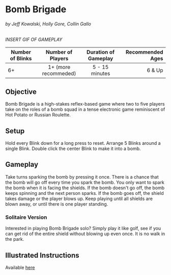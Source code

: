 # Bomb Brigade
###### by Jeff Kowalski, Holly Gore, Collin Gallo

_INSERT GIF OF GAMEPLAY_
  
| Number of Blinks | Number of Players | Duration of Gameplay | Recommended Ages |
|------------------|:-----------------:|:--------------------:|-----------------:|
| 6+               | 1+ (more recommeded)|  5 - 15 minutes      | 6 & Up           |

## Objective
Bomb Brigade is a high-stakes reflex-based game where two to five players take on the roles of a bomb squad in a tense electronic game reminiscent of Hot Potato or Russian Roulette. 

## Setup
Hold every Blink down for a long press to reset. Arrange 5 Blinks around a single Blink. Double click the center Blink to make it into a bomb.

## Gameplay
Take turns sparking the bomb by pressing it once. There is a chance that the bomb will go off every time you spark the bomb. You only want to spark the bomb when it is facing the shields. If the bomb doesn't go off, the bomb keeps spinning and the next person sparks. If the bomb goes off, the shield takes damage or the player blows up. Keep playing until all shields are blown away, or until there is one player standing.

### Solitaire Version
Interested in playing Bomb Brigade solo? Simply play it like golf, see if you can get rid of the entire shield without blowing up even once. It is no walk in the park.

## Illustrated Instructions
Available [here](https://github.com/IdesOfJune/BombBrigade/blob/master/instructions.md)
